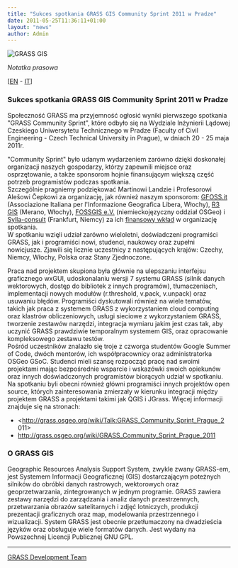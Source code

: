 ```yaml
---
title: "Sukces spotkania GRASS GIS Community Sprint 2011 w Pradze"
date: 2011-05-25T11:36:11+01:00
layout: "news"
author: Admin
---
```


![GRASS GIS](/images/logos/historical_logos/grasslogo_vector_small.png)

*Notatka prasowa*

\[[EN](community_sprint_prague2011.html) -
[IT](community_sprint_prague2011_it.html)\]

### Sukces spotkania GRASS GIS Community Sprint 2011 w Pradze

Społeczność GRASS ma przyjemność ogłosić wyniki pierwszego spotkania
\"GRASS Community Sprint\", które odbyło się na Wydziale Inżynierii
Lądowej Czeskiego Uniwersytetu Technicznego w Pradze (Faculty of
Civil Engineering - Czech Technical University in Prague), w dniach
20 - 25 maja 2011r.

\"Community Sprint\" było udanym wydarzeniem zarówno dzięki
doskonałej organizacji naszych gospodarzy, którzy zapewnili miejsce
oraz osprzętowanie, a także sponsorom hojnie finansującym większą
część potrzeb programistów podczas spotkania.\
Szczególnie pragniemy podziękować Martinowi Landzie i Profesorowi
Alešowi Čepkowi za organizację, jak również naszym sponsorom:
[GFOSS.it](http://www.GFOSS.it) (Associazione Italiana per
l\'Informazione Geografica Libera, Włochy), [R3
GIS](http://www.r3-gis.it) (Merano, Włochy), [FOSSGIS
e.V.](http://www.fossgis.de) (niemieckojęzyczny oddział OSGeo) i
[Sylla-consult](http://sylla-consult.de/en/) (Frankfurt, Niemcy) za
ich [finansowy wkład](http://grass.osgeo.org/donation.php) w
organizację spotkania.\
W spotkaniu wzięli udział zarówno wieloletni, doświadczeni
programiści GRASS, jak i programiści nowi, studenci, naukowcy oraz
zupełni nowicjusze. Zjawili się licznie uczestnicy z następujących
krajów: Czechy, Niemcy, Włochy, Polska oraz Stany Zjednoczone.

Praca nad projektem skupiona była głównie na ulepszaniu interfejsu
graficznego wxGUI, udoskonalaniu wersji 7 systemu GRASS (silnik
danych wektorowych, dostęp do bibliotek z innych programów),
tłumaczeniach, implementacji nowych modułów (r.threshold, v.pack,
v.unpack) oraz usuwaniu błędów. Programiści dyskutowali również na
wiele tematów, takich jak praca z systemem GRASS z wykorzystaniem
cloud computing oraz klastrów obliczeniowych, usługi sieciowe z
wykorzystaniem GRASS, tworzenie zestawów narzędzi, integracja wymiaru
jakim jest czas tak, aby uczynić GRASS prawdziwie temporalnym
systemem GIS, oraz opracowanie kompleksowego zestawu testów.\
Pośród uczestników znalazło się troje z czworga studentów Google
Summer of Code, dwóch mentorów, ich współpracownicy oraz
administratorka OSGeo GSoC. Studenci mieli szansę rozpocząć pracę nad
swoimi projektami mając bezpośrednie wsparcie i wskazówki swoich
opiekunów oraz innych doświadczonych programistów biorących udział w
spotkaniu. Na spotkaniu byli obecni również główni programiści innych
projektów open source, których zainteresowania zmierzały w kierunku
integracji między projektem GRASS a projektami takimi jak QGIS i
JGrass. Więcej informacji znajduje się na stronach:

- <http://grass.osgeo.org/wiki/Talk:GRASS_Community_Sprint_Prague_2
011>
- <http://grass.osgeo.org/wiki/GRASS_Community_Sprint_Prague_2011>

### O GRASS GIS

Geographic Resources Analysis Support System, zwykle zwany GRASS-em,
jest Systemem Informacji Geograficznej (GIS) dostarczającym poteżnych
silników do obróbki danych rastrowych, wektorowych oraz
geoprzetwarzania, zintegrowanych w jednym programie. GRASS zawiera
zestawy narzędzi do zarządzania i analiz danych przestrzennych,
przetwarzania obrazów satelitarnych i zdjęć lotniczych, produkcji
prezentacji graficznych oraz map, modelowania przestrzennego i
wizualizacji. System GRASS jest obecnie przetłumaczony na dwadzieścia
języków oraz obsługuje wiele formatów danych. Jest wydany na
Powszechnej Licencji Publicznej GNU GPL.

-------------------------------------------------------------------

[GRASS Development Team](http://grass.osgeo.org/wiki/Team)
